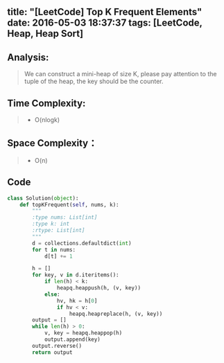 title: "[LeetCode] Top K Frequent Elements"
date: 2016-05-03 18:37:37
tags: [LeetCode, Heap, Heap Sort]
---

## Analysis:
> We can construct a mini-heap of size K, please pay attention to the tuple of the heap, the key should be the counter.

## Time Complexity:
> * O(nlogk)

## Space Complexity：
> * O(n)


## Code
```python
class Solution(object):
    def topKFrequent(self, nums, k):
        """
        :type nums: List[int]
        :type k: int
        :rtype: List[int]
        """
        d = collections.defaultdict(int)
        for t in nums:
            d[t] += 1

        h = []
        for key, v in d.iteritems():
            if len(h) < k:
                heapq.heappush(h, (v, key))
            else:
                hv, hk = h[0]
                if hv < v:
                    heapq.heapreplace(h, (v, key))
        output = []
        while len(h) > 0:
            v, key = heapq.heappop(h)
            output.append(key)
        output.reverse()
        return output
```
